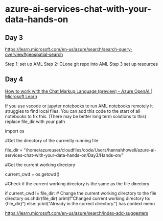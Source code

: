 # azure-ai-services-chat-with-your-data-hands-on

## Day 3
https://learn.microsoft.com/en-us/azure/search/search-query-overview#geospatial-search

Step 1: set up AML
Step 2: CLone git repo into AML
Step 3 set up resources

## Day 4
[How to work with the Chat Markup Language (preview) - Azure OpenAI | Microsoft Learn](https://learn.microsoft.com/en-us/azure/ai-services/openai/how-to/chat-markup-language)

If you use vscode or jupyter notebooks to run AML notebooks remotely it struggles to find local files. You can add this code to the start of all notebooks to fix this. (There may be better long term solutions to this)
replace file_dir with your path
 
import os
 
#Get the directory of the currently running file

file_dir = "/home/azureuser/cloudfiles/code/Users/hannahhowell/azure-ai-services-chat-with-your-data-hands-on/Day3/Hands-on/"

#Get the current working directory

current_cwd = os.getcwd()
 
#Check if the current working directory is the same as the file directory

if current_cwd != file_dir:
    # Change the current working directory to the file directory
    os.chdir(file_dir)
    print(f"Changed current working directory to: {file_dir}")
else:
    print("Already in the correct directory.")
has context menu


https://learn.microsoft.com/en-us/azure/search/index-add-suggesters

